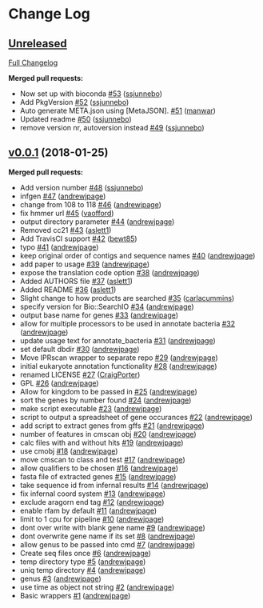 # Change Log

## [Unreleased](https://github.com/sanger-pathogens/Bio-AutomatedAnnotation/tree/HEAD)

[Full Changelog](https://github.com/sanger-pathogens/Bio-AutomatedAnnotation/compare/v0.0.1...HEAD)

**Merged pull requests:**

- Now set up with bioconda [\#53](https://github.com/sanger-pathogens/Bio-AutomatedAnnotation/pull/53) ([ssjunnebo](https://github.com/ssjunnebo))
- Add PkgVersion [\#52](https://github.com/sanger-pathogens/Bio-AutomatedAnnotation/pull/52) ([ssjunnebo](https://github.com/ssjunnebo))
- Auto generate META.json using \[MetaJSON\]. [\#51](https://github.com/sanger-pathogens/Bio-AutomatedAnnotation/pull/51) ([manwar](https://github.com/manwar))
- Updated readme [\#50](https://github.com/sanger-pathogens/Bio-AutomatedAnnotation/pull/50) ([ssjunnebo](https://github.com/ssjunnebo))
- remove version nr, autoversion instead [\#49](https://github.com/sanger-pathogens/Bio-AutomatedAnnotation/pull/49) ([ssjunnebo](https://github.com/ssjunnebo))

## [v0.0.1](https://github.com/sanger-pathogens/Bio-AutomatedAnnotation/tree/v0.0.1) (2018-01-25)
**Merged pull requests:**

- Add version number [\#48](https://github.com/sanger-pathogens/Bio-AutomatedAnnotation/pull/48) ([ssjunnebo](https://github.com/ssjunnebo))
- infgen [\#47](https://github.com/sanger-pathogens/Bio-AutomatedAnnotation/pull/47) ([andrewjpage](https://github.com/andrewjpage))
- change from 108 to 118 [\#46](https://github.com/sanger-pathogens/Bio-AutomatedAnnotation/pull/46) ([andrewjpage](https://github.com/andrewjpage))
- fix hmmer url [\#45](https://github.com/sanger-pathogens/Bio-AutomatedAnnotation/pull/45) ([vaofford](https://github.com/vaofford))
- output directory parameter [\#44](https://github.com/sanger-pathogens/Bio-AutomatedAnnotation/pull/44) ([andrewjpage](https://github.com/andrewjpage))
- Removed cc21 [\#43](https://github.com/sanger-pathogens/Bio-AutomatedAnnotation/pull/43) ([aslett1](https://github.com/aslett1))
- Add TravisCI support [\#42](https://github.com/sanger-pathogens/Bio-AutomatedAnnotation/pull/42) ([bewt85](https://github.com/bewt85))
- typo [\#41](https://github.com/sanger-pathogens/Bio-AutomatedAnnotation/pull/41) ([andrewjpage](https://github.com/andrewjpage))
- keep original order of contigs and sequence names [\#40](https://github.com/sanger-pathogens/Bio-AutomatedAnnotation/pull/40) ([andrewjpage](https://github.com/andrewjpage))
- add paper to usage [\#39](https://github.com/sanger-pathogens/Bio-AutomatedAnnotation/pull/39) ([andrewjpage](https://github.com/andrewjpage))
- expose the translation code option [\#38](https://github.com/sanger-pathogens/Bio-AutomatedAnnotation/pull/38) ([andrewjpage](https://github.com/andrewjpage))
- Added AUTHORS file [\#37](https://github.com/sanger-pathogens/Bio-AutomatedAnnotation/pull/37) ([aslett1](https://github.com/aslett1))
- Added README [\#36](https://github.com/sanger-pathogens/Bio-AutomatedAnnotation/pull/36) ([aslett1](https://github.com/aslett1))
- Slight change to how products are searched [\#35](https://github.com/sanger-pathogens/Bio-AutomatedAnnotation/pull/35) ([carlacummins](https://github.com/carlacummins))
- specify version for Bio::SearchIO [\#34](https://github.com/sanger-pathogens/Bio-AutomatedAnnotation/pull/34) ([andrewjpage](https://github.com/andrewjpage))
- output base name for genes [\#33](https://github.com/sanger-pathogens/Bio-AutomatedAnnotation/pull/33) ([andrewjpage](https://github.com/andrewjpage))
- allow for multiple processors to be used in annotate bacteria [\#32](https://github.com/sanger-pathogens/Bio-AutomatedAnnotation/pull/32) ([andrewjpage](https://github.com/andrewjpage))
- update usage text for annotate\_bacteria [\#31](https://github.com/sanger-pathogens/Bio-AutomatedAnnotation/pull/31) ([andrewjpage](https://github.com/andrewjpage))
- set default dbdir [\#30](https://github.com/sanger-pathogens/Bio-AutomatedAnnotation/pull/30) ([andrewjpage](https://github.com/andrewjpage))
- Move IPRscan wrapper to separate repo [\#29](https://github.com/sanger-pathogens/Bio-AutomatedAnnotation/pull/29) ([andrewjpage](https://github.com/andrewjpage))
- initial eukaryote annotation functionality [\#28](https://github.com/sanger-pathogens/Bio-AutomatedAnnotation/pull/28) ([andrewjpage](https://github.com/andrewjpage))
- renamed LICENSE [\#27](https://github.com/sanger-pathogens/Bio-AutomatedAnnotation/pull/27) ([CraigPorter](https://github.com/CraigPorter))
- GPL [\#26](https://github.com/sanger-pathogens/Bio-AutomatedAnnotation/pull/26) ([andrewjpage](https://github.com/andrewjpage))
- Allow for kingdom to be passed in [\#25](https://github.com/sanger-pathogens/Bio-AutomatedAnnotation/pull/25) ([andrewjpage](https://github.com/andrewjpage))
- sort the genes by number found [\#24](https://github.com/sanger-pathogens/Bio-AutomatedAnnotation/pull/24) ([andrewjpage](https://github.com/andrewjpage))
- make script executable [\#23](https://github.com/sanger-pathogens/Bio-AutomatedAnnotation/pull/23) ([andrewjpage](https://github.com/andrewjpage))
- script to output a spreadsheet of gene occurances [\#22](https://github.com/sanger-pathogens/Bio-AutomatedAnnotation/pull/22) ([andrewjpage](https://github.com/andrewjpage))
- add script to extract genes from gffs [\#21](https://github.com/sanger-pathogens/Bio-AutomatedAnnotation/pull/21) ([andrewjpage](https://github.com/andrewjpage))
- number of features in cmscan obj [\#20](https://github.com/sanger-pathogens/Bio-AutomatedAnnotation/pull/20) ([andrewjpage](https://github.com/andrewjpage))
- calc files with and without hits [\#19](https://github.com/sanger-pathogens/Bio-AutomatedAnnotation/pull/19) ([andrewjpage](https://github.com/andrewjpage))
- use cmobj [\#18](https://github.com/sanger-pathogens/Bio-AutomatedAnnotation/pull/18) ([andrewjpage](https://github.com/andrewjpage))
- move cmscan to class and test [\#17](https://github.com/sanger-pathogens/Bio-AutomatedAnnotation/pull/17) ([andrewjpage](https://github.com/andrewjpage))
- allow qualifiers to be chosen [\#16](https://github.com/sanger-pathogens/Bio-AutomatedAnnotation/pull/16) ([andrewjpage](https://github.com/andrewjpage))
- fasta file of extracted genes [\#15](https://github.com/sanger-pathogens/Bio-AutomatedAnnotation/pull/15) ([andrewjpage](https://github.com/andrewjpage))
- take sequence id from infernal results [\#14](https://github.com/sanger-pathogens/Bio-AutomatedAnnotation/pull/14) ([andrewjpage](https://github.com/andrewjpage))
- fix infernal coord system [\#13](https://github.com/sanger-pathogens/Bio-AutomatedAnnotation/pull/13) ([andrewjpage](https://github.com/andrewjpage))
- exclude aragorn end tag [\#12](https://github.com/sanger-pathogens/Bio-AutomatedAnnotation/pull/12) ([andrewjpage](https://github.com/andrewjpage))
- enable rfam by default [\#11](https://github.com/sanger-pathogens/Bio-AutomatedAnnotation/pull/11) ([andrewjpage](https://github.com/andrewjpage))
- limit to 1 cpu for pipeline [\#10](https://github.com/sanger-pathogens/Bio-AutomatedAnnotation/pull/10) ([andrewjpage](https://github.com/andrewjpage))
- dont over write with blank gene name [\#9](https://github.com/sanger-pathogens/Bio-AutomatedAnnotation/pull/9) ([andrewjpage](https://github.com/andrewjpage))
- dont overwrite gene name if its set [\#8](https://github.com/sanger-pathogens/Bio-AutomatedAnnotation/pull/8) ([andrewjpage](https://github.com/andrewjpage))
- allow genus to be passed into cmd [\#7](https://github.com/sanger-pathogens/Bio-AutomatedAnnotation/pull/7) ([andrewjpage](https://github.com/andrewjpage))
- Create seq files once [\#6](https://github.com/sanger-pathogens/Bio-AutomatedAnnotation/pull/6) ([andrewjpage](https://github.com/andrewjpage))
- temp directory type [\#5](https://github.com/sanger-pathogens/Bio-AutomatedAnnotation/pull/5) ([andrewjpage](https://github.com/andrewjpage))
- uniq temp directory [\#4](https://github.com/sanger-pathogens/Bio-AutomatedAnnotation/pull/4) ([andrewjpage](https://github.com/andrewjpage))
- genus [\#3](https://github.com/sanger-pathogens/Bio-AutomatedAnnotation/pull/3) ([andrewjpage](https://github.com/andrewjpage))
- use time as object not string [\#2](https://github.com/sanger-pathogens/Bio-AutomatedAnnotation/pull/2) ([andrewjpage](https://github.com/andrewjpage))
- Basic wrappers [\#1](https://github.com/sanger-pathogens/Bio-AutomatedAnnotation/pull/1) ([andrewjpage](https://github.com/andrewjpage))

